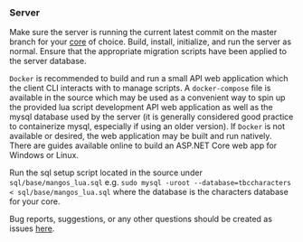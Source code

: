 ### Server

Make sure the server is running the current latest commit on the master branch for your [core](cores) of choice. Build, install, initialize, and run the server as normal. Ensure that the appropriate migration scripts have been applied to the server database.

`Docker` is recommended to build and run a small API web application which the client CLI interacts with to manage scripts. A `docker-compose` file is available in the source which may be used as a convenient way to spin up the provided lua script development API web application as well as the mysql database used by the server (it is generally considered good practice to containerize mysql, especially if using an older version). If `Docker` is not available or desired, the web application may be built and run natively. There are guides available online to build an ASP.NET Core web app for Windows or Linux.

Run the sql setup script located in the source under `sql/base/mangos_lua.sql` e.g. `sudo mysql -uroot --database=tbccharacters < sql/base/mangos_lua.sql` where the database is the characters database for your core.

Bug reports, suggestions, or any other questions should be created as issues [here](https://github.com/nate123456/playerbot-lua/issues).
